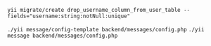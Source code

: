 `yii migrate/create drop_username_column_from_user_table --fields="username:string:notNull:unique"`

`./yii message/config-template backend/messages/config.php`
`./yii message backend/messages/config.php`
